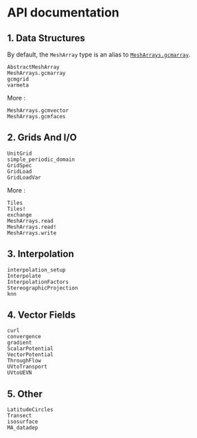 # API documentation

## 1. Data Structures 

By default, the `MeshArray` type is an alias to [`MeshArrays.gcmarray`](@ref).

```@docs
AbstractMeshArray
MeshArrays.gcmarray
gcmgrid
varmeta
```

More : 

```@docs
MeshArrays.gcmvector
MeshArrays.gcmfaces
```

## 2. Grids And I/O

```@docs
UnitGrid
simple_periodic_domain
GridSpec
GridLoad
GridLoadVar
```

More : 

```@docs
Tiles
Tiles!
exchange
MeshArrays.read
MeshArrays.read!
MeshArrays.write
```

## 3. Interpolation

```@docs
interpolation_setup
Interpolate
InterpolationFactors
StereographicProjection
knn
```

## 4. Vector Fields

```@docs
curl
convergence
gradient
ScalarPotential
VectorPotential
ThroughFlow
UVtoTransport
UVtoUEVN
```

## 5. Other

```@docs
LatitudeCircles
Transect
isosurface
MA_datadep
```
